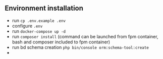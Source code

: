 ## Environment installation

- run ```cp .env.example .env```
- configure ```.env```
- run ```docker-compose up -d```
- run ```composer install``` (command can be launched from fpm container, bash and composer included to fpm container)
- run bd schema creation ```php bin/console orm:schema-tool:create```
- 